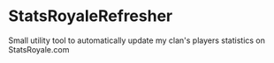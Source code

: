 # StatsRoyaleRefresher
Small utility tool to automatically update my clan's players statistics on StatsRoyale.com
